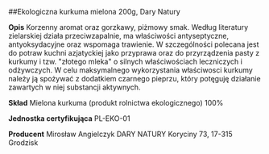 ##Ekologiczna kurkuma mielona 200g, Dary Natury

**Opis** Korzenny aromat oraz gorzkawy, piżmowy smak. Według literatury zielarskiej działa przeciwzapalnie, ma właściwości antyseptyczne, antyoksydacyjne oraz wspomaga trawienie. W szczególności polecana jest do potraw kuchni azjatyckiej jako przyprawa oraz do przyrządzenia pasty z kurkumy i tzw. "złotego mleka" o silnych właściwościach leczniczych i odżywczych. W celu maksymalnego wykorzystania właściwosci kurkumy należy ją spożywać z dodatkiem czarnego pieprzu, który potęguję działanie zawartych w niej substancji aktywnych.

**Skład** Mielona kurkuma (produkt rolnictwa ekologicznego) 100%

**Jednostka certyfikująca** PL-EKO-01

**Producent** Mirosław Angielczyk DARY NATURY
Koryciny 73, 17-315 Grodzisk